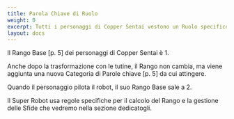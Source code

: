 ```yaml
---
title: Parola Chiave di Ruolo
weight: 0
excerpt: Tutti i personaggi di Copper Sentai vestono un Ruolo specifico nella fiction
layout: docs
---
```

Il Rango Base \[p. 5] dei personaggi di Copper Sentai è 1.

Anche dopo la trasformazione con le tutine, il Rango non cambia, ma viene aggiunta una nuova Categoria di Parole chiave \[p. 5] da cui attingere.

Quando il personaggio pilota il robot, il suo Rango Base sale a 2.

Il Super Robot usa regole specifiche per il calcolo del Rango e la gestione delle Sfide che vedremo nella sezione dedicatogli.
